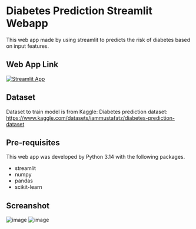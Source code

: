 # Diabetes Prediction Streamlit Webapp

This web app made by using streamlit to predicts the risk of diabetes based on input features.

## Web App Link

[![Streamlit App](https://static.streamlit.io/badges/streamlit_badge_black_white.svg)](https://diabetes-predict--webapp-pphat948.streamlit.app/)

## Dataset
Dataset to train model is from Kaggle: Diabetes prediction dataset:
https://www.kaggle.com/datasets/iammustafatz/diabetes-prediction-dataset

## Pre-requisites

This web app was developed by Python 3.14 with the following packages.
- streamlit
- numpy
- pandas
- scikit-learn

## Screanshot
![image](https://github.com/user-attachments/assets/f82cde0e-d13d-494c-bb7d-d03d2bcea78a)
![image](https://github.com/user-attachments/assets/00516140-2893-4885-8464-755cf80c9a66)

